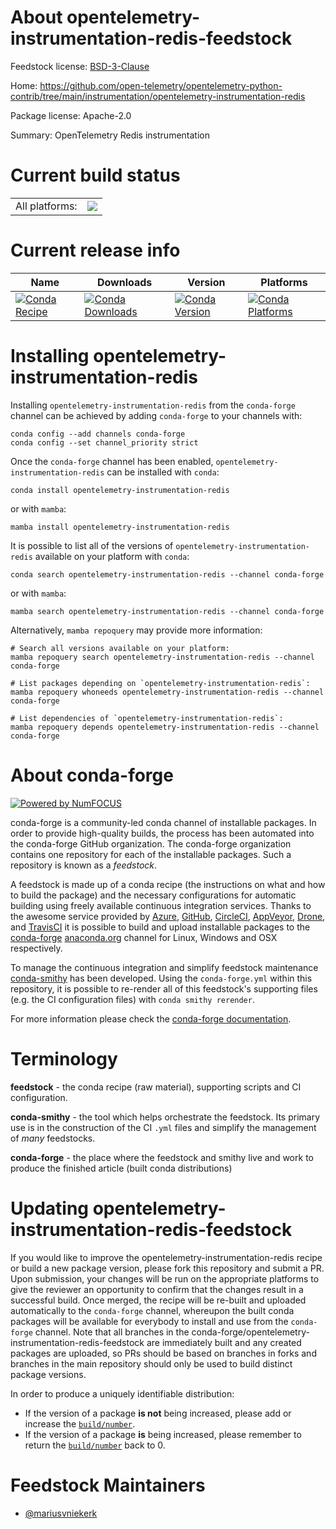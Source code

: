 About opentelemetry-instrumentation-redis-feedstock
===================================================

Feedstock license: [BSD-3-Clause](https://github.com/conda-forge/opentelemetry-instrumentation-redis-feedstock/blob/main/LICENSE.txt)

Home: https://github.com/open-telemetry/opentelemetry-python-contrib/tree/main/instrumentation/opentelemetry-instrumentation-redis

Package license: Apache-2.0

Summary: OpenTelemetry Redis instrumentation

Current build status
====================


<table><tr><td>All platforms:</td>
    <td>
      <a href="https://dev.azure.com/conda-forge/feedstock-builds/_build/latest?definitionId=13864&branchName=main">
        <img src="https://dev.azure.com/conda-forge/feedstock-builds/_apis/build/status/opentelemetry-instrumentation-redis-feedstock?branchName=main">
      </a>
    </td>
  </tr>
</table>

Current release info
====================

| Name | Downloads | Version | Platforms |
| --- | --- | --- | --- |
| [![Conda Recipe](https://img.shields.io/badge/recipe-opentelemetry--instrumentation--redis-green.svg)](https://anaconda.org/conda-forge/opentelemetry-instrumentation-redis) | [![Conda Downloads](https://img.shields.io/conda/dn/conda-forge/opentelemetry-instrumentation-redis.svg)](https://anaconda.org/conda-forge/opentelemetry-instrumentation-redis) | [![Conda Version](https://img.shields.io/conda/vn/conda-forge/opentelemetry-instrumentation-redis.svg)](https://anaconda.org/conda-forge/opentelemetry-instrumentation-redis) | [![Conda Platforms](https://img.shields.io/conda/pn/conda-forge/opentelemetry-instrumentation-redis.svg)](https://anaconda.org/conda-forge/opentelemetry-instrumentation-redis) |

Installing opentelemetry-instrumentation-redis
==============================================

Installing `opentelemetry-instrumentation-redis` from the `conda-forge` channel can be achieved by adding `conda-forge` to your channels with:

```
conda config --add channels conda-forge
conda config --set channel_priority strict
```

Once the `conda-forge` channel has been enabled, `opentelemetry-instrumentation-redis` can be installed with `conda`:

```
conda install opentelemetry-instrumentation-redis
```

or with `mamba`:

```
mamba install opentelemetry-instrumentation-redis
```

It is possible to list all of the versions of `opentelemetry-instrumentation-redis` available on your platform with `conda`:

```
conda search opentelemetry-instrumentation-redis --channel conda-forge
```

or with `mamba`:

```
mamba search opentelemetry-instrumentation-redis --channel conda-forge
```

Alternatively, `mamba repoquery` may provide more information:

```
# Search all versions available on your platform:
mamba repoquery search opentelemetry-instrumentation-redis --channel conda-forge

# List packages depending on `opentelemetry-instrumentation-redis`:
mamba repoquery whoneeds opentelemetry-instrumentation-redis --channel conda-forge

# List dependencies of `opentelemetry-instrumentation-redis`:
mamba repoquery depends opentelemetry-instrumentation-redis --channel conda-forge
```


About conda-forge
=================

[![Powered by
NumFOCUS](https://img.shields.io/badge/powered%20by-NumFOCUS-orange.svg?style=flat&colorA=E1523D&colorB=007D8A)](https://numfocus.org)

conda-forge is a community-led conda channel of installable packages.
In order to provide high-quality builds, the process has been automated into the
conda-forge GitHub organization. The conda-forge organization contains one repository
for each of the installable packages. Such a repository is known as a *feedstock*.

A feedstock is made up of a conda recipe (the instructions on what and how to build
the package) and the necessary configurations for automatic building using freely
available continuous integration services. Thanks to the awesome service provided by
[Azure](https://azure.microsoft.com/en-us/services/devops/), [GitHub](https://github.com/),
[CircleCI](https://circleci.com/), [AppVeyor](https://www.appveyor.com/),
[Drone](https://cloud.drone.io/welcome), and [TravisCI](https://travis-ci.com/)
it is possible to build and upload installable packages to the
[conda-forge](https://anaconda.org/conda-forge) [anaconda.org](https://anaconda.org/)
channel for Linux, Windows and OSX respectively.

To manage the continuous integration and simplify feedstock maintenance
[conda-smithy](https://github.com/conda-forge/conda-smithy) has been developed.
Using the ``conda-forge.yml`` within this repository, it is possible to re-render all of
this feedstock's supporting files (e.g. the CI configuration files) with ``conda smithy rerender``.

For more information please check the [conda-forge documentation](https://conda-forge.org/docs/).

Terminology
===========

**feedstock** - the conda recipe (raw material), supporting scripts and CI configuration.

**conda-smithy** - the tool which helps orchestrate the feedstock.
                   Its primary use is in the construction of the CI ``.yml`` files
                   and simplify the management of *many* feedstocks.

**conda-forge** - the place where the feedstock and smithy live and work to
                  produce the finished article (built conda distributions)


Updating opentelemetry-instrumentation-redis-feedstock
======================================================

If you would like to improve the opentelemetry-instrumentation-redis recipe or build a new
package version, please fork this repository and submit a PR. Upon submission,
your changes will be run on the appropriate platforms to give the reviewer an
opportunity to confirm that the changes result in a successful build. Once
merged, the recipe will be re-built and uploaded automatically to the
`conda-forge` channel, whereupon the built conda packages will be available for
everybody to install and use from the `conda-forge` channel.
Note that all branches in the conda-forge/opentelemetry-instrumentation-redis-feedstock are
immediately built and any created packages are uploaded, so PRs should be based
on branches in forks and branches in the main repository should only be used to
build distinct package versions.

In order to produce a uniquely identifiable distribution:
 * If the version of a package **is not** being increased, please add or increase
   the [``build/number``](https://docs.conda.io/projects/conda-build/en/latest/resources/define-metadata.html#build-number-and-string).
 * If the version of a package **is** being increased, please remember to return
   the [``build/number``](https://docs.conda.io/projects/conda-build/en/latest/resources/define-metadata.html#build-number-and-string)
   back to 0.

Feedstock Maintainers
=====================

* [@mariusvniekerk](https://github.com/mariusvniekerk/)

